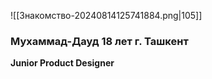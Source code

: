 
![[Знакомство-20240814125741884.png|105]]
### Мухаммад-Дауд 18 лет г. Ташкент

**Junior Product Designer**

